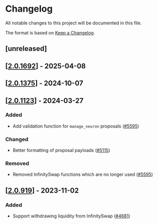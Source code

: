 # Changelog
All notable changes to this project will be documented in this file.

The format is based on [Keep a Changelog](https://keepachangelog.com/en/1.0.0/).

## [unreleased]

## [[2.0.1692](https://github.com/open-chat-labs/open-chat/releases/tag/v2.0.1692-proposal_validation)] - 2025-04-08

## [[2.0.1375](https://github.com/open-chat-labs/open-chat/releases/tag/v2.0.1375-proposal_validation)] - 2024-10-07

## [[2.0.1123](https://github.com/open-chat-labs/open-chat/releases/tag/v2.0.1123-proposal_validation)] - 2024-03-27

### Added

- Add validation function for `manage_neuron` proposals ([#5595](https://github.com/open-chat-labs/open-chat/pull/5595))

### Changed

- Better formatting of proposal payloads ([#5115](https://github.com/open-chat-labs/open-chat/pull/5115))

### Removed

- Removed InfinitySwap functions which are no longer used ([#5595](https://github.com/open-chat-labs/open-chat/pull/5595))

## [[2.0.919](https://github.com/open-chat-labs/open-chat/releases/tag/v2.0.919-proposal_validation)] - 2023-11-02

### Added

- Support withdrawing liquidity from InfinitySwap ([#4681](https://github.com/open-chat-labs/open-chat/pull/4681))

